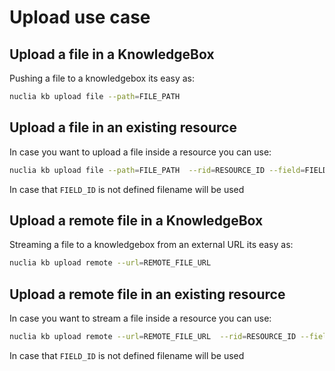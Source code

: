 # Upload use case

## Upload a file in a KnowledgeBox

Pushing a file to a knowledgebox its easy as:

```bash
nuclia kb upload file --path=FILE_PATH
```

## Upload a file in an existing resource


In case you want to upload a file inside a resource you can use:

```bash
nuclia kb upload file --path=FILE_PATH  --rid=RESOURCE_ID --field=FIELD_ID
```

In case that `FIELD_ID` is not defined filename will be used

## Upload a remote file in a KnowledgeBox

Streaming a file to a knowledgebox from an external URL its easy as:

```bash
nuclia kb upload remote --url=REMOTE_FILE_URL
```

## Upload a remote file in an existing resource

In case you want to stream a file inside a resource you can use:

```bash
nuclia kb upload remote --url=REMOTE_FILE_URL  --rid=RESOURCE_ID --field=FIELD_ID
```

In case that `FIELD_ID` is not defined filename will be used